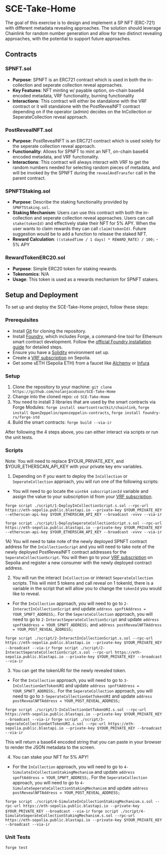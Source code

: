 # SCE-Take-Home

The goal of this exercise is to design and implement a SP NFT (ERC-721) with different 
metadata revealing approaches. The solution should leverage Chainlink for random 
number generation and allow for two distinct revealing approaches, with the potential to 
support future approaches.

## Contracts

### SPNFT.sol

- **Purpose**: SPNFT is an ERC721 contract which is used in both the in-collection and seperate collection reveal approaches.
- **Key Features**: NFT minting w/ payable option, on-chain base64 encoded metadata, VRF functionality, burning functionality
- **Interactions**: This contract will either be standalone with the VRF contract or it will standalone with the PostRevealNFT contract depending on
if the operator (admin) decides on the InCollection or SeperateCollection reveal approach.

### PostRevealNFT.sol

- **Purpose**: PostRevealNFT is an ERC721 contract which is used solely for the seperate collection reveal approach.
- **Functionality**: Allows for SPNFT to mint an NFT, on-chain base64 encoded metadata, and VRF functionality.
- **Interactions**: This contract will always interact with VRF to get the random numbers needed for selecting random pieces of metadata, and will be
invoked by the SPNFT during the `revealAndTransfer` call in the parent contract.

### SPNFTStaking.sol

- **Purpose**: Describe the staking functionality provided by `SPNFTStaking.sol`.
- **Staking Mechanism**: Users can use this contract with both the in-collection and seperate collection reveal approaches. Users can call `stake(tokenId)`
and effectively stake their NFT for 5% APY. When the user wants to claim rewards they can call `claim(tokenId)`. Future suggestion would be to add a function
to release the staked NFT.
- **Reward Calculation**: `((stakedTime / 1 days) * REWARD_RATE) / 100;` - 5% APY

### RewardTokenERC20.sol

- **Purpose**: Simple ERC20 token for staking rewards.
- **Tokenomics**: N/A
- **Usage**: This token is used as a rewards mechanism for SPNFT stakers.

## Setup and Deployment

To set up and deploy the SCE-Take-Home project, follow these steps:

### Prerequisites

- Install [Git](https://git-scm.com/) for cloning the repository.
- Install [Foundry](https://getfoundry.sh/), which includes Forge, a command-line tool for Ethereum smart contract development. Follow the [official Foundry installation guide](https://book.getfoundry.sh/getting-started/installation.html) for detailed steps.
- Ensure you have a [Solidity](https://soliditylang.org/) environment set up.
- Create a [VRF subscription](https://vrf.chain.link/sepolia/) on Sepolia.
- Get some sETH (Sepolia ETH) from a faucet like [Alchemy](https://sepoliafaucet.com/) or [Infura](https://www.infura.io/faucet/sepolia)

### Setup

1) Clone the repository to your machine: `git clone https://github.com/nolanjacobson/SCE-Take-Home`
2) Change into the cloned repo: `cd SCE-Take-Home`
3) You need to install 3 libraries that are used by the smart contracts via Forge Modules: `forge install smartcontractkit/chainlink`, `forge install OpenZeppelin/openzeppelin-contracts`, `forge install foundry-rs/forge-std`
4) Build the smart contracts: `forge build --via-ir`

After following the 4 steps above, you can either interact via scripts or run the unit tests.

### Scripts

Note: You will need to replace $YOUR_PRIVATE_KEY, and $YOUR_ETHERSCAN_API_KEY with your private key env variables.

1) Depending on if you want to deploy the `InCollection` or `SeperateCollection` approach, you will run one of the following scripts:

- You will need to go locate the `uint64 subscriptionId` variable and assign the value to your subscription id from your [VRF subscription](https://vrf.chain.link/sepolia/).

```forge script ./script/1-DeployInCollectionScript.s.sol --rpc-url https://eth-sepolia.public.blastapi.io --private-key $YOUR_PRIVATE_KEY --etherscan-api-key $YOUR_ETHERSCAN_API_KEY --broadcast -vvvv --via-ir```

```forge script ./script/1-DeploySeperateCollectionScript.s.sol --rpc-url https://eth-sepolia.public.blastapi.io --private-key $YOUR_PRIVATE_KEY --etherscan-api-key $YOUR_ETHERSCAN_API_KEY --broadcast -vvvv --via-ir```


1A) You will need to take note of the newly deployed SPNFT contract address for the `InCollectionScript` and you will need to take note of the newly deployed PostRevealNFT contract addresses for the `SeperateCollectionScript`. You will then go to your [VRF subscription](https://vrf.chain.link/sepolia/) on Sepolia and register a new consumer with the newly deployed contract address.

2) You will run the interact `InCollection` or interact `SeperateCollection` scripts. This will mint 5 tokens and call reveal on 1 tokenId, there is a variable
in the script that will allow you to change the `tokenId` you would like to reveal.

- For the `InCollection` approach, you will need to go to `2-InteractInCollectionScript` and update `address spnftAddress = YOUR_SPNFT_ADDRESS;`. For the `SeperateCollection` approach, you will need to go to `2-InteractSeperateCollectionScript` and update `address spnftAddress = YOUR_SPNFT_ADDRESS;` and `address postRevealNFTAddress = YOUR_POST_REVEAL_ADDRESS;`

```forge script ./script/2-InteractInCollectionScript.s.sol --rpc-url https://eth-sepolia.public.blastapi.io --private-key $YOUR_PRIVATE_KEY --broadcast --via-ir```
```forge script ./script/2-InteractSeperateCollectionScript.s.sol --rpc-url https://eth-sepolia.public.blastapi.io --private-key $YOUR_PRIVATE_KEY --broadcast --via-ir```

3) You can get the tokenURI for the newly revealed token. 

- For the `InCollection` approach, you will need to go to `3-InCollectionGetTokenURI` and update `address spnftAddress = YOUR_SPNFT_ADDRESS;`. For the `SeperateCollection` approach, you will need to go to `3-SeperateCollectionGetTokenURI` and update `address postRevealNFTAddress = YOUR_POST_REVEAL_ADDRESS;`

```forge script ./script/3-InCollectionGetTokenURI.s.sol --rpc-url https://eth-sepolia.public.blastapi.io --private-key $YOUR_PRIVATE_KEY --broadcast --via-ir```
```forge script ./script/3-SeperateCollectionGetTokenURI.s.sol --rpc-url https://eth-sepolia.public.blastapi.io --private-key $YOUR_PRIVATE_KEY --broadcast --via-ir```

This will return a base64 encoded string that you can paste in your browser to render the JSON metadata to the screen.

4) You can stake your NFT for 5% APY!

- For the `InCollection` approach, you will need to go to `4-SimulateInCollectionStakingMechanism` and update `address spnftAddress = YOUR_SPNFT_ADDRESS;`. For the `SeperateCollection` approach, you will need to go to `4-SimulateSeperateCollectionStakingMechanism` and update `address postRevealNFTAddress = YOUR_POST_REVEAL_ADDRESS;`

```forge script ./script/4-SimulateInCollectionStakingMechanism.s.sol --rpc-url https://eth-sepolia.public.blastapi.io --private-key $YOUR_PRIVATE_KEY --broadcast --via-ir```
```forge script ./script/4-SimulateSeperateCollectionStakingMechanism.s.sol --rpc-url https://eth-sepolia.public.blastapi.io --private-key $YOUR_PRIVATE_KEY --broadcast --via-ir```

### Unit Tests

```
forge test
```